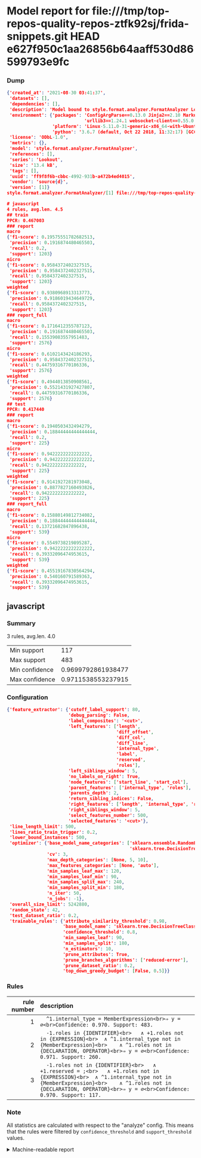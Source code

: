 # Model report for file:///tmp/top-repos-quality-repos-ztfk92sj/frida-snippets.git HEAD e627f950c1aa26856b64aaff530d86599793e9fc

### Dump

```json
{'created_at': '2021-08-30 03:41:37',
 'datasets': [],
 'dependencies': [],
 'description': 'Model bound to style.format.analyzer.FormatAnalyzer Lookout analyzer.',
 'environment': {'packages': 'ConfigArgParse==0.13.0 Jinja2==2.10 MarkupSafe==1.1.1 PyStemmer==1.3.0 PyYAML==5.1 Pympler==0.5 SQLAlchemy==1.2.10 SQLAlchemy-Utils==0.33.3 asdf==2.3.2 bblfsh==2.12.7 boto==2.49.0 boto3==1.9.130 botocore==1.12.130 cachetools==2.0.1 certifi==2019.3.9 chardet==3.0.4 clint==0.5.1 docker==3.7.0 docker-pycreds==0.4.0 dulwich==0.19.11 grpcio==1.19.0 grpcio-tools==1.19.0 humanfriendly==4.16.1 humanize==0.5.1 idna==2.8 jmespath==0.9.4 jsonschema==2.6.0 lookout-sdk==0.4.1 lookout-sdk-ml==0.19.0 lookout-style==0.2.0 lz4==2.1.6 modelforge==0.12.1 numpy==1.16.2 packaging==19.0 pandas==0.22.0 pip==19.0.3 protobuf==3.7.0 psycopg2-binary==2.7.5 pygtrie==2.3 pyparsing==2.3.1 python-dateutil==2.8.0 python-igraph==0.7.1.post6 pytz==2019.1 requests==2.21.0 requirements-parser==0.2.0 scikit-learn==0.20.1 scikit-optimize==0.5.2 scipy==1.2.1 semantic-version==2.6.0 setuptools==40.8.0 six==1.12.0 smart-open==1.8.1 sourced-ml==0.8.2 spdx==2.5.0 stringcase==1.2.0 tabulate==0.8.2 tqdm==4.31.1 '
                             'urllib3==1.24.1 websocket-client==0.55.0 xxhash==1.3.0',
                 'platform': 'Linux-5.11.0-31-generic-x86_64-with-Ubuntu-18.04-bionic',
                 'python': '3.6.7 (default, Oct 22 2018, 11:32:17) [GCC 8.2.0]'},
 'license': 'ODbL-1.0',
 'metrics': {},
 'model': 'style.format.analyzer.FormatAnalyzer',
 'references': [],
 'series': 'Lookout',
 'size': '13.4 kB',
 'tags': [],
 'uuid': 'ff9f8f6b-cbbc-4992-931b-a472b4ed4015',
 'vendor': 'source{d}',
 'version': [1]}
style.format.analyzer.FormatAnalyzer/[1] file:///tmp/top-repos-quality-repos-ztfk92sj/frida-snippets.git e627f950c1aa26856b64aaff530d86599793e9fc

# javascript
4 rules, avg.len. 4.5
## train
PPCR: 0.467003
### report
macro
{'f1-score': 0.19575551782682513,
 'precision': 0.1916874480465503,
 'recall': 0.2,
 'support': 1203}
micro
{'f1-score': 0.9584372402327515,
 'precision': 0.9584372402327515,
 'recall': 0.9584372402327515,
 'support': 1203}
weighted
{'f1-score': 0.9380968913313773,
 'precision': 0.9186019434649729,
 'recall': 0.9584372402327515,
 'support': 1203}
### report_full
macro
{'f1-score': 0.1716412355787123,
 'precision': 0.1916874480465503,
 'recall': 0.15539083557951483,
 'support': 2576}
micro
{'f1-score': 0.6102143424186293,
 'precision': 0.9584372402327515,
 'recall': 0.44759316770186336,
 'support': 2576}
weighted
{'f1-score': 0.4944013850908561,
 'precision': 0.5521431927427807,
 'recall': 0.44759316770186336,
 'support': 2576}
## test
PPCR: 0.417440
### report
macro
{'f1-score': 0.1940503432494279,
 'precision': 0.18844444444444444,
 'recall': 0.2,
 'support': 225}
micro
{'f1-score': 0.9422222222222222,
 'precision': 0.9422222222222222,
 'recall': 0.9422222222222222,
 'support': 225}
weighted
{'f1-score': 0.9141927281973048,
 'precision': 0.8877827160493826,
 'recall': 0.9422222222222222,
 'support': 225}
### report_full
macro
{'f1-score': 0.15880149812734082,
 'precision': 0.18844444444444444,
 'recall': 0.13721682847896438,
 'support': 539}
micro
{'f1-score': 0.5549738219895287,
 'precision': 0.9422222222222222,
 'recall': 0.39332096474953615,
 'support': 539}
weighted
{'f1-score': 0.45519167830564294,
 'precision': 0.540160791589363,
 'recall': 0.39332096474953615,
 'support': 539}
```

## javascript
### Summary
3 rules, avg.len. 4.0

| | |
|-|-|
|Min support|117|
|Max support|483|
|Min confidence|0.9699792861938477|
|Max confidence|0.9711538553237915|

### Configuration

```json
{'feature_extractor': {'cutoff_label_support': 80,
                       'debug_parsing': False,
                       'label_composites': '<cut>',
                       'left_features': ['length',
                                         'diff_offset',
                                         'diff_col',
                                         'diff_line',
                                         'internal_type',
                                         'label',
                                         'reserved',
                                         'roles'],
                       'left_siblings_window': 5,
                       'no_labels_on_right': True,
                       'node_features': ['start_line', 'start_col'],
                       'parent_features': ['internal_type', 'roles'],
                       'parents_depth': 2,
                       'return_sibling_indices': False,
                       'right_features': ['length', 'internal_type', 'reserved', 'roles'],
                       'right_siblings_window': 5,
                       'select_features_number': 500,
                       'selected_features': '<cut>'},
 'line_length_limit': 500,
 'lines_ratio_train_trigger': 0.2,
 'lower_bound_instances': 500,
 'optimizer': {'base_model_name_categories': ['sklearn.ensemble.RandomForestClassifier',
                                              'sklearn.tree.DecisionTreeClassifier'],
               'cv': 3,
               'max_depth_categories': [None, 5, 10],
               'max_features_categories': [None, 'auto'],
               'min_samples_leaf_max': 120,
               'min_samples_leaf_min': 90,
               'min_samples_split_max': 240,
               'min_samples_split_min': 180,
               'n_iter': 50,
               'n_jobs': -1},
 'overall_size_limit': 5242880,
 'random_state': 42,
 'test_dataset_ratio': 0.2,
 'trainable_rules': {'attribute_similarity_threshold': 0.98,
                     'base_model_name': 'sklearn.tree.DecisionTreeClassifier',
                     'confidence_threshold': 0.8,
                     'min_samples_leaf': 90,
                     'min_samples_split': 180,
                     'n_estimators': 10,
                     'prune_attributes': True,
                     'prune_branches_algorithms': ['reduced-error'],
                     'prune_dataset_ratio': 0.2,
                     'top_down_greedy_budget': [False, 0.5]}}
```

### Rules

| rule number | description |
|----:|:-----|
| 1 | `  ^1.internal_type = MemberExpression<br>⇒ y = ∅<br>Confidence: 0.970. Support: 483.` |
| 2 | `  -1.roles in {IDENTIFIER}<br>	∧ +1.roles not in {EXPRESSION}<br>	∧ ^1.internal_type not in {MemberExpression}<br>	∧ ^1.roles not in {DECLARATION, OPERATOR}<br>⇒ y = ∅<br>Confidence: 0.971. Support: 260.` |
| 3 | `  -1.roles not in {IDENTIFIER}<br>	∧ +1.reserved = ;<br>	∧ +1.roles not in {EXPRESSION}<br>	∧ ^1.internal_type not in {MemberExpression}<br>	∧ ^1.roles not in {DECLARATION, OPERATOR}<br>⇒ y = ∅<br>Confidence: 0.970. Support: 117.` |

### Note
All statistics are calculated with respect to the "analyze" config. This means that the rules were filtered by
`confidence_threshold` and `support_threshold` values.

<details>
    <summary>Machine-readable report</summary>
```json
{"javascript": {"avg_rule_len": 4.0, "max_conf": 0.9711538553237915, "max_support": 483, "min_conf": 0.9699792861938477, "min_support": 117, "num_rules": 3}}
```
</details>
